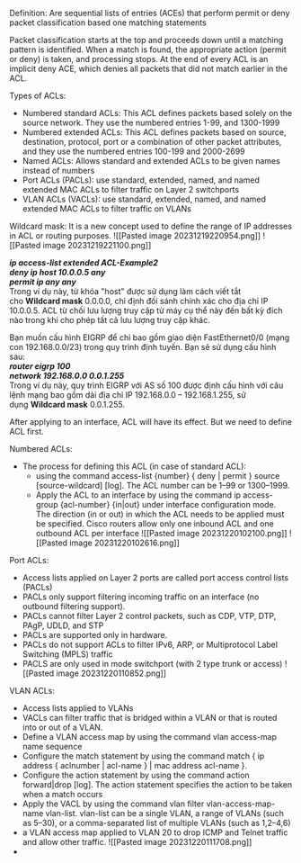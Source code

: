 Definition: Are sequential lists of entries (ACEs) that perform permit or deny packet classification based one matching statements

Packet classification starts at the top and proceeds down until a matching pattern is identified.
When a match is found, the appropriate action (permit or deny) is taken, and processing stops.
At the end of every ACL is an implicit deny ACE, which denies all packets that did not match earlier in the ACL.

Types of ACLs:
- Numbered standard ACLs: This ACL defines packets based solely on the source network. They use the numbered entries 1-99, and 1300-1999
- Numbered extended ACLs: This ACL defines packets based on source, destination, protocol, port or a combination of other packet attributes, and they use the numbered entries 100-199 and 2000-2699
- Named ACLs: Allows standard and extended ACLs to be given names instead of numbers
- Port ACLs (PACLs): use standard, extended, named, and named extended MAC ACLs to filter traffic on Layer 2 switchports
- VLAN ACLs (VACLs): use standard, extended, named, and named extended MAC ACLs to filter traffic on VLANs

Wildcard mask: It is a new concept used to define the range of IP addresses in ACL or routing purposes. 
![[Pasted image 20231219220954.png]]
![[Pasted image 20231219221100.png]]

**_ip access-list extended ACL-Example2  
deny ip host 10.0.0.5 any  
permit ip any any_**  
Trong ví dụ này, từ khóa "host" được sử dụng làm cách viết tắt cho **Wildcard mask** 0.0.0.0, chỉ định đối sánh chính xác cho địa chỉ IP 10.0.0.5. ACL từ chối lưu lượng truy cập từ máy cụ thể này đến bất kỳ đích nào trong khi cho phép tất cả lưu lượng truy cập khác.

Bạn muốn cấu hình EIGRP để chỉ bao gồm giao diện FastEthernet0/0 (mạng con 192.168.0.0/23) trong quy trình định tuyến. Bạn sẽ sử dụng cấu hình sau:    
**_router eigrp 100  
network 192.168.0.0 0.0.1.255_**    
Trong ví dụ này, quy trình EIGRP với AS số 100 được định cấu hình với câu lệnh mạng bao gồm dải địa chỉ IP 192.168.0.0 – 192.168.1.255, sử dụng **Wildcard mask** 0.0.1.255.

After applying to an interface, ACL will have its effect. But we need to define ACL first. 

Numbered ACLs:
- The process for defining this ACL (in case of standard ACL):
	- using the command access-list {number} { deny | permit } source [source-wildcard] [log]. The ACL number can be 1–99 or 1300–1999.
	- Apply the ACL to an interface by using the command ip access-group {acl-number} {in|out} under interface configuration mode. The direction (in or out) in which the ACL needs to be applied must be specified. Cisco routers allow only one inbound ACL and one outbound ACL per interface
![[Pasted image 20231220102100.png]]
![[Pasted image 20231220102616.png]]

Port ACLs:
- Access lists applied on Layer 2 ports are called port access control lists (PACLs)
- PACLs only support filtering incoming traffic on an interface (no outbound filtering support).
- PACLs cannot filter Layer 2 control packets, such as CDP, VTP, DTP, PAgP, UDLD, and STP
- PACLs are supported only in hardware. 
- PACLs do not support ACLs to filter IPv6, ARP, or Multiprotocol Label Switching (MPLS) traffic
- PACLS are only used in mode switchport (with 2 type trunk or access)
![[Pasted image 20231220110852.png]]

VLAN ACLs:
- Access lists applied to VLANs
- VACLs can filter traffic that is bridged within a VLAN or that is routed into or out of a VLAN.
- Define a VLAN access map by using the command vlan access-map name sequence
- Configure the match statement by using the command match { ip address { aclnumber | acl-name } | mac address acl-name }.
- Configure the action statement by using the command action forward|drop [log]. The action statement specifies the action to be taken when a match occurs
- Apply the VACL by using the command vlan filter vlan-access-map-name vlan-list. vlan-list can be a single VLAN, a range of VLANs (such as 5–30), or a comma-separated list of multiple VLANs (such as 1,2–4,6)
- a VLAN access map applied to VLAN 20 to drop ICMP and Telnet traffic and allow other traffic.
![[Pasted image 20231220111708.png]]
- 


